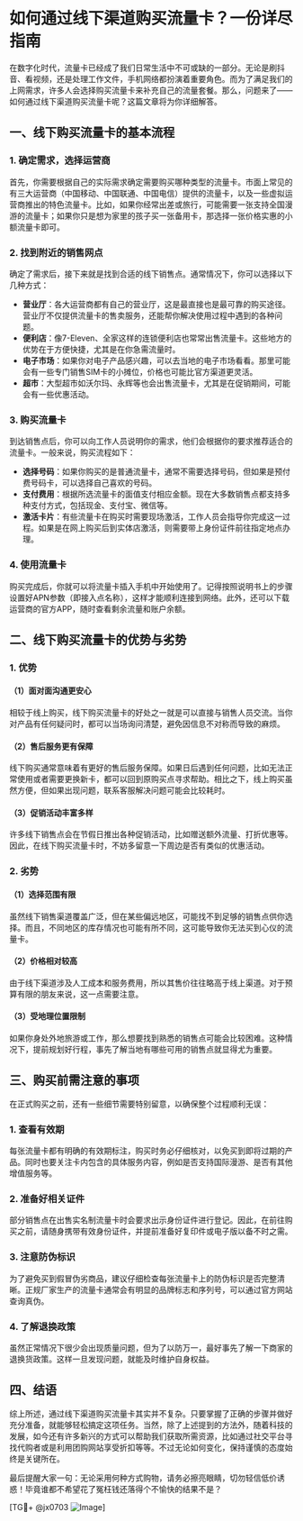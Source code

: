 # 如何通过线下渠道购买流量卡？一份详尽指南

在数字化时代，流量卡已经成了我们日常生活中不可或缺的一部分。无论是刷抖音、看视频，还是处理工作文件，手机网络都扮演着重要角色。而为了满足我们的上网需求，许多人会选择购买流量卡来补充自己的流量套餐。那么，问题来了——如何通过线下渠道购买流量卡呢？这篇文章将为你详细解答。

## 一、线下购买流量卡的基本流程

### 1. 确定需求，选择运营商

首先，你需要根据自己的实际需求确定需要购买哪种类型的流量卡。市面上常见的有三大运营商（中国移动、中国联通、中国电信）提供的流量卡，以及一些虚拟运营商推出的特色流量卡。比如，如果你经常出差或旅行，可能需要一张支持全国漫游的流量卡；如果你只是想为家里的孩子买一张备用卡，那选择一张价格实惠的小额流量卡即可。

### 2. 找到附近的销售网点

确定了需求后，接下来就是找到合适的线下销售点。通常情况下，你可以选择以下几种方式：

- **营业厅**：各大运营商都有自己的营业厅，这是最直接也是最可靠的购买途径。营业厅不仅提供流量卡的售卖服务，还能帮你解决使用过程中遇到的各种问题。
- **便利店**：像7-Eleven、全家这样的连锁便利店也常常出售流量卡。这些地方的优势在于方便快捷，尤其是在你急需流量时。
- **电子市场**：如果你对电子产品感兴趣，可以去当地的电子市场看看。那里可能会有一些专门销售SIM卡的小摊位，价格也可能比官方渠道更灵活。
- **超市**：大型超市如沃尔玛、永辉等也会出售流量卡，尤其是在促销期间，可能会有一些优惠活动。

### 3. 购买流量卡

到达销售点后，你可以向工作人员说明你的需求，他们会根据你的要求推荐适合的流量卡。一般来说，购买流程如下：

- **选择号码**：如果你购买的是普通流量卡，通常不需要选择号码，但如果是预付费号码卡，可以选择自己喜欢的号码。
- **支付费用**：根据所选流量卡的面值支付相应金额。现在大多数销售点都支持多种支付方式，包括现金、支付宝、微信等。
- **激活卡片**：有些流量卡在购买时需要现场激活，工作人员会指导你完成这一过程。如果是在网上购买后到实体店激活，则需要带上身份证件前往指定地点办理。

### 4. 使用流量卡

购买完成后，你就可以将流量卡插入手机中开始使用了。记得按照说明书上的步骤设置好APN参数（即接入点名称），这样才能顺利连接到网络。此外，还可以下载运营商的官方APP，随时查看剩余流量和账户余额。

## 二、线下购买流量卡的优势与劣势

### 1. 优势

#### （1）面对面沟通更安心

相较于线上购买，线下购买流量卡的好处之一就是可以直接与销售人员交流。当你对产品有任何疑问时，都可以当场询问清楚，避免因信息不对称而导致的麻烦。

#### （2）售后服务更有保障

线下购买通常意味着有更好的售后服务保障。如果日后遇到任何问题，比如无法正常使用或者需要更换新卡，都可以回到原购买点寻求帮助。相比之下，线上购买虽然方便，但如果出现问题，联系客服解决问题可能会比较耗时。

#### （3）促销活动丰富多样

许多线下销售点会在节假日推出各种促销活动，比如赠送额外流量、打折优惠等。因此，在线下购买流量卡时，不妨多留意一下周边是否有类似的优惠活动。

### 2. 劣势

#### （1）选择范围有限

虽然线下销售渠道覆盖广泛，但在某些偏远地区，可能找不到足够的销售点供你选择。而且，不同地区的库存情况也可能有所不同，这可能导致你无法买到心仪的流量卡。

#### （2）价格相对较高

由于线下渠道涉及人工成本和服务费用，所以其售价往往略高于线上渠道。对于预算有限的朋友来说，这一点需要注意。

#### （3）受地理位置限制

如果你身处外地旅游或工作，那么想要找到熟悉的销售点可能会比较困难。这种情况下，提前规划好行程，事先了解当地有哪些可用的销售点就显得尤为重要。

## 三、购买前需注意的事项

在正式购买之前，还有一些细节需要特别留意，以确保整个过程顺利无误：

### 1. 查看有效期

每张流量卡都有明确的有效期标注，购买时务必仔细核对，以免买到即将过期的产品。同时也要关注卡内包含的具体服务内容，例如是否支持国际漫游、是否有其他增值服务等。

### 2. 准备好相关证件

部分销售点在出售实名制流量卡时会要求出示身份证件进行登记。因此，在前往购买之前，请随身携带有效身份证件，并提前准备好复印件或电子版以备不时之需。

### 3. 注意防伪标识

为了避免买到假冒伪劣商品，建议仔细检查每张流量卡上的防伪标识是否完整清晰。正规厂家生产的流量卡通常会有明显的品牌标志和序列号，可以通过官方网站查询真伪。

### 4. 了解退换政策

虽然正常情况下很少会出现质量问题，但为了以防万一，最好事先了解一下商家的退换货政策。这样一旦发现问题，就能及时维护自身权益。

## 四、结语

综上所述，通过线下渠道购买流量卡其实并不复杂。只要掌握了正确的步骤并做好充分准备，就能够轻松搞定这项任务。当然，除了上述提到的方法外，随着科技的发展，如今还有许多新兴的方式可以帮助我们获取所需资源，比如通过社交平台寻找代购者或是利用团购网站享受折扣等等。不过无论如何变化，保持谨慎的态度始终是关键所在。

最后提醒大家一句：无论采用何种方式购物，请务必擦亮眼睛，切勿轻信低价诱惑！毕竟谁都不希望花了冤枉钱还落得个不愉快的结果不是？

[TG💪+ @jx0703 ![Image](https://github.com/user-attachments/assets/dbca1d08-cadb-493c-b0ec-ad6f7a83f270)]